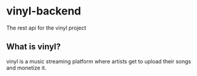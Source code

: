 # vinyl-backend
The rest api for the vinyl project


## What is vinyl?
vinyl is a music streaming platform where artists get to upload their songs and monetize it. 